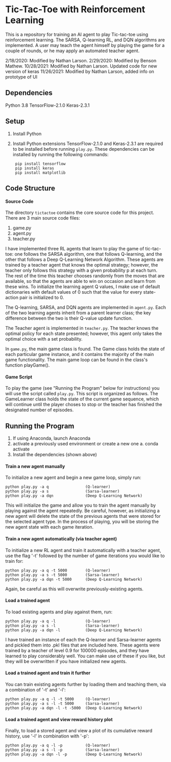 # Tic-Tac-Toe with Reinforcement Learning
This is a repository for training an AI agent to play Tic-tac-toe using
reinforcement learning. The SARSA, Q-learning RL, and DQN
algorithms are implemented. A user may teach the agent himself by
playing the game for a couple of rounds, or he may apply an automated
teacher agent. 

2/18/2020:  Modified by Nathan Larson.
2/29/2020:  Modified by Benson Mathew.
10/28/2021: Modified by Nathan Larson.
    Updated code for new version of keras
11/26/2021: Modified by Nathan Larson, added info on prototype of UI

## Dependencies
Python 3.8
TensorFlow-2.1.0
Keras-2.3.1

## Setup

1. Install Python
2. Install Python extensions
    TensorFlow-2.1.0 and Keras-2.3.1 are required to be installed before running `play.py`.
    These dependencies can be installed by running the following commands:

        pip install tensorflow
        pip install keras
        pip install matplotlib

## Code Structure

#### Source Code

The directory `tictactoe` contains the core source code for this project.
There are 3 main source code files:
1. game.py
2. agent.py
3. teacher.py

I have implemented three RL agents that learn to play the game of tic-tac-toe:
one follows the SARSA algorithm, one that follows Q-learning, and the other that 
follows a Deep Q-Learning Network Algorithm.
These agents are trained by a teacher agent that knows the optimal strategy;
however, the teacher only follows this strategy with a given probability
p at each turn. The rest of the time this teacher chooses randomly
from the moves that are available, so that the agents are able to win on
occasion and learn from these wins. To initialize the learning agent Q values,
I make use of default dictionaries with default values of 0 such that the
value for every state-action pair is initialized to 0.

The Q-learning, SARSA, and DQN agents are implemented in `agent.py`.
Each of the two learning agents inherit from a parent learner class; the key difference between the two is their Q-value update function. 

The Teacher agent is implemented in `teacher.py`. 
The teacher knows the optimal policy for each state presented; however, this agent only takes the optimal choice with a set probability.

In `game.py`, the main game class is found. 
The Game class holds the state of each particular game instance, and it contains the majority of the main game functionality. 
The main game loop can be found in the class's function playGame().

#### Game Script

To play the game (see "Running the Program" below for instructions) you will use the script called `play.py`. 
This script is organized as follows. 
The GameLearner class holds the state of the current game sequence, which will continue until the player choses to stop or the teacher has finished the designated number of episodes.

## Running the Program

1. If using Anaconda, launch Anaconda
2. activate a previously used environment or create a new one
   a.  conda activate <environment>
3. Install the dependencies (shown above)

#### Train a new agent manually
To initialize a new agent and begin a new game loop, simply run:

    python play.py -a q                (Q-learner)
    python play.py -a s                (Sarsa-learner)
    python play.py -a dqn              (Deep Q-Learning Network)

This will initialize the game and allow you to train the agent manually
by playing against the agent repeatedly. Be careful, however, as initializing
a new agent will delete the state of the previous agents that were stored for
the selected agent type. In the process of playing, you will be storing the
new agent state with each game iteration.

#### Train a new agent automatically (via teacher agent)
To initialize a new RL agent and train it automatically with a teacher agent,
use the flag '-t' followed by the number of game iterations you would like to
train for:

    python play.py -a q -t 5000        (Q-learner)
    python play.py -a s -t 5000        (Sarsa-learner)
    python play.py -a dqn -t 5000      (Deep Q-Learning Network)


Again, be careful as this will overwrite previously-existing agents.

#### Load a trained agent
To load existing agents and play against them, run:

    python play.py -a q -l             (Q-learner)
    python play.py -a s -l             (Sarsa-learner)
    python play.py -a dqn -l           (Deep Q-Learning Network)

I have trained an instance of each the Q-learner and Sarsa-learner agents
and pickled them into .pkl files that are included here. These agents were
trained by a teacher of level 0.9 for 100000 episodes, and they have learned
to play considerably well. You can make use of these if you like, but they
will be overwritten if you have initialized new agents.

#### Load a trained agent and train it further
You can train existing agents further by loading them and teaching them, via
a combination of '-t' and '-l':

    python play.py -a q -l -t 5000     (Q-learner)
    python play.py -a s -l -t 5000     (Sarsa-learner)
    python play.py -a dqn -l -t -5000  (Deep Q-Learning Network)

#### Load a trained agent and view reward history plot
Finally, to load a stored agent and view a plot of its cumulative reward
history, use '-l' in combination with '-p':

    python play.py -a q -l -p          (Q-learner)
    python play.py -a s -l -p          (Sarsa-learner)
    python play.py -a dqn -l -p        (Deep Q-Learning Network)
